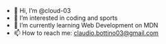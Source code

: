 - 👋 Hi, I’m @cloud-03
- 👀 I’m interested in coding and sports
- 🌱 I’m currently learning Web Development on MDN
- 📫 How to reach me: claudio.bottino03@gmail.com

